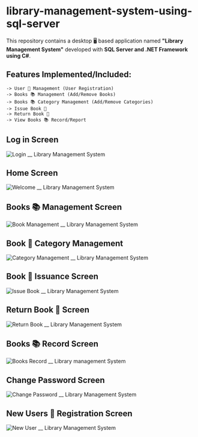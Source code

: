 # library-management-system-using-sql-server
This repository contains a desktop 🖥 based application named **"Library Management System"** developed with __SQL Server and .NET Framework using C#__.

## Features Implemented/Included:
```
-> User 👤 Management (User Registration)
-> Books 📚 Management (Add/Remove Books)
-> Books 📚 Category Management (Add/Remove Categories)
-> Issue Book 📙
-> Return Book 📙
-> View Books 📚 Record/Report
```
## Log in Screen
![Login __ Library Management System](https://user-images.githubusercontent.com/93377842/145344449-c682e8b8-dc3b-4a03-acc7-ef038eb6ea03.png)

## Home Screen
![Welcome __ Library Management System](https://user-images.githubusercontent.com/93377842/145344562-919a945b-fca3-4770-a1fa-cdcc5168d201.png)

## Books 📚 Management Screen
![Book Management __ Library Management System](https://user-images.githubusercontent.com/93377842/145344678-2cd2557a-8a70-4ae1-bd7a-bf78c75c49a4.png)

## Book 📙 Category Management
![Category Management __ Library Management System](https://user-images.githubusercontent.com/93377842/145344784-8581402e-2477-4cb0-aad7-cea6a7ec10c2.png)

## Book 📙 Issuance Screen
![Issue Book __ Library Management System](https://user-images.githubusercontent.com/93377842/145344937-58b26a7a-aedb-44a6-b8d4-e1850a48a9c7.png)

## Return Book 📙 Screen
![Return Book __ Library Management System](https://user-images.githubusercontent.com/93377842/145345056-bf9128f9-0812-4d3b-9e58-1b1240cfc823.png)

## Books 📚 Record Screen
![Books Record __ Library management System](https://user-images.githubusercontent.com/93377842/145345139-93c549d1-05b9-4b24-9623-362372de2652.png)

## Change Password Screen
![Change Password __ Library Management System](https://user-images.githubusercontent.com/93377842/145345231-d73b0304-eaee-4af8-b13c-02e604ef73eb.png)

## New Users 👥 Registration Screen
![New User __ Library Management System](https://user-images.githubusercontent.com/93377842/145345337-6166b0bc-1315-4a47-b45c-9a660adf1839.png)
